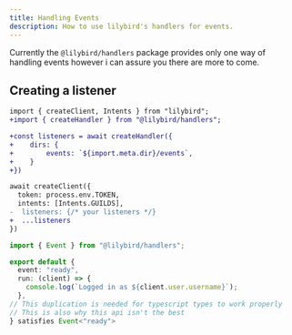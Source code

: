 ```yaml
---
title: Handling Events
description: How to use lilybird's handlers for events.
---
```


Currently the `@lilybird/handlers` package provides only one way of handling events however i can assure you there are more to come.

## Creating a listener

```diff lang="ts" title="index.ts"
import { createClient, Intents } from "lilybird";
+import { createHandler } from "@lilybird/handlers";

+const listeners = await createHandler({
+    dirs: {
+        events: `${import.meta.dir}/events`,
+    }
+})

await createClient({
  token: process.env.TOKEN,
  intents: [Intents.GUILDS],
-  listeners: {/* your listeners */}
+  ...listeners
})
```

```ts title="events/ping.ts"
import { Event } from "@lilybird/handlers";

export default {
  event: "ready",
  run: (client) => {
    console.log(`Logged in as ${client.user.username}`);
  },
// This duplication is needed for typescript types to work properly
// This is also why this api isn't the best
} satisfies Event<"ready">
```
